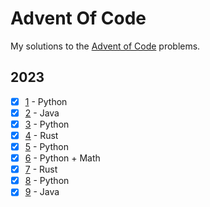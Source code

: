 # Advent Of Code

My solutions to the [Advent of Code](https://adventofcode.com/) problems.

## 2023

- [x] [1](2023/day_01) - Python
- [x] [2](2023/day_02) - Java
- [x] [3](2023/day_03) - Python
- [x] [4](2023/day_04) - Rust
- [x] [5](2023/day_05) - Python
- [x] [6](2023/day_06) - Python + Math
- [x] [7](2023/day_07) - Rust
- [x] [8](2023/day_08) - Python
- [x] [9](2023/day_09) - Java
